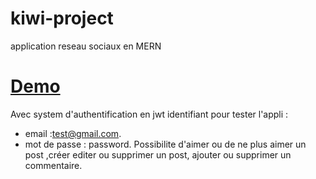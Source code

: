 # kiwi-project
 application reseau sociaux en MERN

# [Demo](https://kiwi-project.herokuapp.com/)

Avec system d'authentification en jwt 
identifiant pour tester l'appli :
- email :test@gmail.com.
-  mot de passe : password. 
Possibilite d'aimer ou de ne plus aimer un post ,créer editer ou supprimer un post, ajouter ou supprimer un commentaire.
